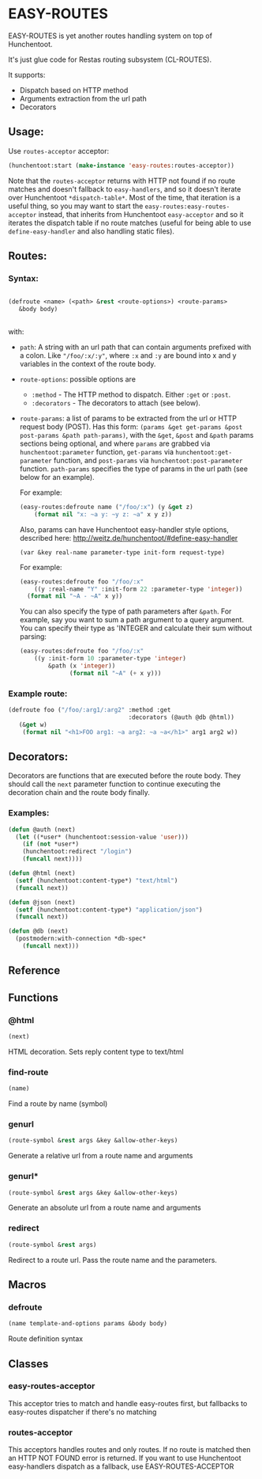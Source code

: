 # EASY-ROUTES #

EASY-ROUTES is yet another routes handling system on top of Hunchentoot.

It's just glue code for Restas routing subsystem (CL-ROUTES).

It supports:

* Dispatch based on HTTP method
* Arguments extraction from the url path
* Decorators

## Usage: ##

Use `routes-acceptor` acceptor:

```lisp
(hunchentoot:start (make-instance 'easy-routes:routes-acceptor))
```

Note that the `routes-acceptor` returns with HTTP not found if no route matches and doesn't fallback to `easy-handlers`, and so it doesn't iterate over Hunchentoot `*dispatch-table*`. Most of the time, that iteration is a useful thing, so you may want to start the `easy-routes:easy-routes-acceptor` instead, that inherits from Hunchentoot `easy-acceptor` and so it iterates the dispatch table if no route matches (useful for being able to use `define-easy-handler` and also handling static files).

## Routes: ##

### Syntax: ###

```lisp

(defroute <name> (<path> &rest <route-options>) <route-params> 
   &body body)
   
```

with:

* `path`: A string with an url path that can contain arguments prefixed with a colon. 
  Like `"/foo/:x/:y"`, where `:x` and `:y` are bound into x and y variables in the context of the route body.
* `route-options`: possible options are
     * `:method` - The HTTP method to dispatch. Either `:get` or `:post`.
     * `:decorators` - The decorators to attach (see below).
* `route-params`: a list of params to be extracted from the url or HTTP request body (POST). 
     Has this form: `(params &get get-params &post post-params &path path-params)`, with the `&get`, `&post` and `&path` params sections being optional, and where `params` are grabbed via `hunchentoot:parameter` function, `get-params` via `hunchentoot:get-parameter` function, and `post-params` via `hunchentoot:post-parameter` function. `path-params` specifies the type of params in the url path (see below for an example).
        
    For example:

    ```lisp
    (easy-routes:defroute name ("/foo/:x") (y &get z)
        (format nil "x: ~a y: ~y z: ~a" x y z))
    ```
    Also, params can have Hunchentoot easy-handler style options, described here: http://weitz.de/hunchentoot/#define-easy-handler
    
    ```
    (var &key real-name parameter-type init-form request-type)
    ```
       
    For example:
    
    ```lisp
    (easy-routes:defroute foo "/foo/:x" 
        ((y :real-name "Y" :init-form 22 :parameter-type 'integer))
      (format nil "~A - ~A" x y)) 
    ```
    
    You can also specify the type of path parameters after `&path`. For example, say you want to sum a path argument to a query argument. You can specify their type as 'INTEGER and calculate their sum without parsing:
    
    ```lisp
    (easy-routes:defroute foo "/foo/:x" 
        ((y :init-form 10 :parameter-type 'integer) 
            &path (x 'integer))
                  (format nil "~A" (+ x y)))
    ```
    
### Example route: ###

```lisp
(defroute foo ("/foo/:arg1/:arg2" :method :get
                                  :decorators (@auth @db @html))
   (&get w)
    (format nil "<h1>FOO arg1: ~a arg2: ~a ~a</h1>" arg1 arg2 w))
```

## Decorators: ##

Decorators are functions that are executed before the route body. They should call the `next` parameter function to continue executing the decoration chain and the route body finally.

### Examples: ###

```lisp
(defun @auth (next)
  (let ((*user* (hunchentoot:session-value 'user)))
    (if (not *user*)
	(hunchentoot:redirect "/login")
	(funcall next))))

(defun @html (next)
  (setf (hunchentoot:content-type*) "text/html")
  (funcall next))

(defun @json (next)
  (setf (hunchentoot:content-type*) "application/json")
  (funcall next))

(defun @db (next)
  (postmodern:with-connection *db-spec*
    (funcall next)))
```

## Reference ##

## Functions
### @html

```lisp
(next)
```

HTML decoration. Sets reply content type to text/html

### find-route

```lisp
(name)
```

Find a route by name (symbol)

### genurl

```lisp
(route-symbol &rest args &key &allow-other-keys)
```

Generate a relative url from a route name and arguments

### genurl\*

```lisp
(route-symbol &rest args &key &allow-other-keys)
```

Generate an absolute url from a route name and arguments

### redirect

```lisp
(route-symbol &rest args)
```
Redirect to a route url. Pass the route name and the parameters.


## Macros
### defroute

```lisp
(name template-and-options params &body body)
```

Route definition syntax

## Classes

### easy-routes-acceptor
This acceptor tries to match and handle easy-routes first, but fallbacks to easy-routes dispatcher if there's no matching

### routes-acceptor
This acceptors handles routes and only routes. If no route is matched then an HTTP NOT FOUND error is returned.
If you want to use Hunchentoot easy-handlers dispatch as a fallback, use EASY-ROUTES-ACCEPTOR
